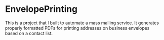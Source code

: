 # EnvelopePrinting
This is a project that I built to automate a mass mailing service. It generates properly formatted PDFs for printing addresses on business envelopes based on a contact list.
